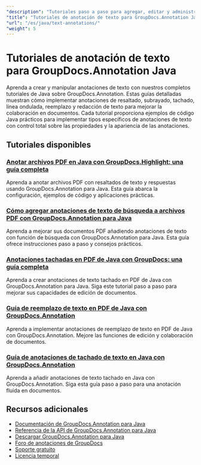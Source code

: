 ```yaml
---
"description": "Tutoriales paso a paso para agregar, editar y administrar anotaciones de texto en documentos usando GroupDocs.Annotation para Java."
"title": "Tutoriales de anotación de texto para GroupDocs.Annotation Java"
"url": "/es/java/text-annotations/"
"weight": 5
---
```


# Tutoriales de anotación de texto para GroupDocs.Annotation Java

Aprenda a crear y manipular anotaciones de texto con nuestros completos tutoriales de Java sobre GroupDocs.Annotation. Estas guías detalladas muestran cómo implementar anotaciones de resaltado, subrayado, tachado, línea ondulada, reemplazo y redacción de texto para mejorar la colaboración en documentos. Cada tutorial proporciona ejemplos de código Java prácticos para implementar tipos específicos de anotaciones de texto con control total sobre las propiedades y la apariencia de las anotaciones.

## Tutoriales disponibles

### [Anotar archivos PDF en Java con GroupDocs.Highlight: una guía completa](./annotate-pdfs-groupdocs-highlight-java/)
Aprenda a anotar archivos PDF con resaltados de texto y respuestas usando GroupDocs.Annotation para Java. Esta guía abarca la configuración, ejemplos de código y aplicaciones prácticas.

### [Cómo agregar anotaciones de texto de búsqueda a archivos PDF con GroupDocs.Annotation para Java](./add-search-text-annotations-pdf-groupdocs-java/)
Aprenda a mejorar sus documentos PDF añadiendo anotaciones de texto con función de búsqueda con GroupDocs.Annotation para Java. Esta guía ofrece instrucciones paso a paso y consejos prácticos.

### [Anotaciones tachadas en PDF de Java con GroupDocs: una guía completa](./java-pdf-strikeout-annotations-groupdocs/)
Aprenda a crear anotaciones de texto tachado en PDF de Java con GroupDocs.Annotation para Java. Siga este tutorial paso a paso para mejorar sus capacidades de edición de documentos.

### [Guía de reemplazo de texto en PDF de Java con GroupDocs.Annotation](./java-pdf-text-replacement-groupdocs-annotation/)
Aprenda a implementar anotaciones de reemplazo de texto en PDF de Java con GroupDocs.Annotation. Mejore las funciones de edición y colaboración de documentos.

### [Guía de anotaciones de tachado de texto en Java con GroupDocs.Annotation](./java-text-strikeout-annotation-groupdocs/)
Aprenda a añadir anotaciones de texto tachado en Java con GroupDocs.Annotation. Siga esta guía paso a paso para una anotación fluida en documentos.

## Recursos adicionales

- [Documentación de GroupDocs.Annotation para Java](https://docs.groupdocs.com/annotation/java/)
- [Referencia de la API de GroupDocs.Annotation para Java](https://reference.groupdocs.com/annotation/java/)
- [Descargar GroupDocs.Annotation para Java](https://releases.groupdocs.com/annotation/java/)
- [Foro de anotaciones de GroupDocs](https://forum.groupdocs.com/c/annotation)
- [Soporte gratuito](https://forum.groupdocs.com/)
- [Licencia temporal](https://purchase.groupdocs.com/temporary-license/)